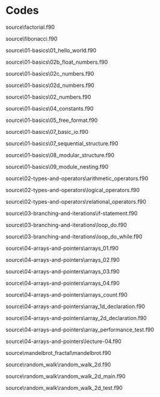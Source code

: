 # Codes

source\factorial.f90

source\fibonacci.f90

source\01-basics\01_hello_world.f90

source\01-basics\02b_float_numbers.f90

source\01-basics\02c_numbers.f90

source\01-basics\02d_numbers.f90

source\01-basics\02_numbers.f90

source\01-basics\04_constants.f90

source\01-basics\05_free_format.f90

source\01-basics\07_basic_io.f90

source\01-basics\07_sequential_structure.f90

source\01-basics\08_modular_structure.f90

source\01-basics\09_module_nesting.f90

source\02-types-and-operators\arithmetic_operators.f90

source\02-types-and-operators\logical_operators.f90

source\02-types-and-operators\relational_operators.f90

source\03-branching-and-iterations\if-statement.f90

source\03-branching-and-iterations\loop_do.f90

source\03-branching-and-iterations\loop_do_while.f90

source\04-arrays-and-pointers\arrays_01.f90

source\04-arrays-and-pointers\arrays_02.f90

source\04-arrays-and-pointers\arrays_03.f90

source\04-arrays-and-pointers\arrays_04.f90

source\04-arrays-and-pointers\arrays_count.f90

source\04-arrays-and-pointers\array_1d_declaration.f90

source\04-arrays-and-pointers\array_2d_declaration.f90

source\04-arrays-and-pointers\array_performance_test.f90

source\04-arrays-and-pointers\lecture-04.f90

source\mandelbrot_fractal\mandelbrot.f90

source\random_walk\random_walk_2d.f90

source\random_walk\random_walk_2d_main.f90

source\random_walk\random_walk_2d_test.f90